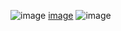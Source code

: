 ![image](https://user-images.githubusercontent.com/86546157/150201309-4e4d2042-8ac8-4ee9-be24-54a7dac0e55c.png)
[image](https://user-images.githubusercontent.com/86546157/150201276-7a95c3fa-677e-4b7e-8093-701eb8490e5f.png)
![image](https://user-images.githubusercontent.com/86546157/150201381-e376333f-5362-4b3c-916c-00cd4b60eae4.png)
